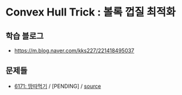 # Convex Hull Trick : 볼록 껍질 최적화

## 학습 블로그

 - https://m.blog.naver.com/kks227/221418495037

## 문제들

 - [6171: 땅따먹기](https://www.acmicpc.net/problem/6171) / \[PENDING\] / [source](../../sources/6171.cpp)
